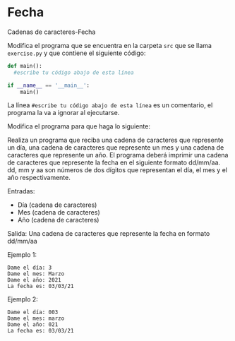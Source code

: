 # Fecha
Cadenas de caracteres-Fecha

Modifica el programa que se encuentra en la carpeta `src` que se llama `exercise.py` y que contiene el siguiente código:

```python
def main():
  #escribe tu código abajo de esta línea

if __name__ == '__main__':
    main()
```

La línea `#escribe tu código abajo de esta línea` es un comentario, el programa la va a ignorar al ejecutarse.

Modifica el programa para que haga lo siguiente:

Realiza un programa que reciba una cadena de caracteres que represente un día, una cadena de caracteres que represente un mes y una cadena de caracteres que represente un año. El programa deberá imprimir una cadena de caracteres que represente la fecha en el siguiente formato dd/mm/aa. dd, mm y aa son números de dos dígitos que representan el día, el mes y el año respectivamente.

Entradas: 

* Día (cadena de caracteres)
* Mes (cadena de caracteres)
* Año (cadena de caracteres)

Salida: Una cadena de caracteres que represente la fecha en formato dd/mm/aa

Ejemplo 1:

```
Dame el día: 3
Dame el mes: Marzo
Dame el año: 2021
La fecha es: 03/03/21
```

Ejemplo 2:

```
Dame el día: 003
Dame el mes: marzo
Dame el año: 021
La fecha es: 03/03/21
```

